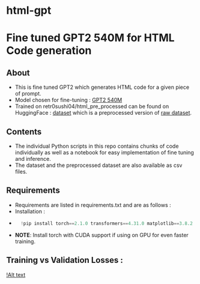 # html-gpt
# Fine tuned GPT2 540M for HTML Code generation


## About
- This is fine tuned GPT2 which generates HTML code for a given piece of prompt.
- Model chosen for fine-tuning : [GPT2 540M](https://huggingface.co/gpt2)
- Trained on retr0sushi04/html_pre_processed can be found on HuggingFace : [dataset](https://huggingface.co/datasets/retr0sushi04/html_pre_processed) which is a preprocessed version of [raw dataset](https://huggingface.co/datasets/jawerty/html_dataset).

## Contents 
- The individual Python scripts in this repo contains chunks of code individually as well as a notebook for easy implementation of fine tuning and inference.
- The dataset and the preprocessed dataset are also available as csv files.

## Requirements
- Requirements are listed in requirements.txt and are as follows :
- Installation :
- ```Python
    !pip install torch==2.1.0 transformers==4.31.0 matplotlib==3.8.2 seaborn argparse numpy datasets
  ```
- **NOTE**: Install torch with CUDA support if using on GPU for even faster training.

## Training vs Validation Losses :
[!Alt text](/assets/trainvsval.png)
